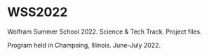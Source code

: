 # WSS2022
Wolfram Summer School 2022. Science &amp; Tech Track. Project files.

Program held in Champaing, Illinois. June-July 2022.
